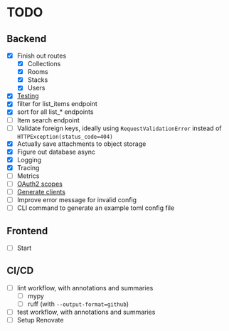 # TODO

## Backend

- [x] Finish out routes
  - [x] Collections
  - [x] Rooms
  - [x] Stacks
  - [x] Users
- [x] [Testing](https://fastapi.tiangolo.com/tutorial/testing/)
- [x] filter for list_items endpoint
- [x] sort for all list_* endpoints
- [ ] Item search endpoint
- [ ] Validate foreign keys, ideally using `RequestValidationError` instead of `HTTPException(status_code=404)`
- [x] Actually save attachments to object storage
- [x] Figure out database async
- [x] Logging
- [x] Tracing
- [ ] Metrics
- [ ] [OAuth2 scopes](https://fastapi.tiangolo.com/advanced/security/oauth2-scopes/)
- [ ] [Generate clients](https://fastapi.tiangolo.com/advanced/generate-clients/)
- [ ] Improve error message for invalid config
- [ ] CLI command to generate an example toml config file

## Frontend

- [ ] Start

## CI/CD

- [ ] lint workflow, with annotations and summaries
  - [ ] mypy
  - [ ] ruff (with `--output-format=github`)
- [ ] test workflow, with annotations and summaries
- [ ] Setup Renovate
